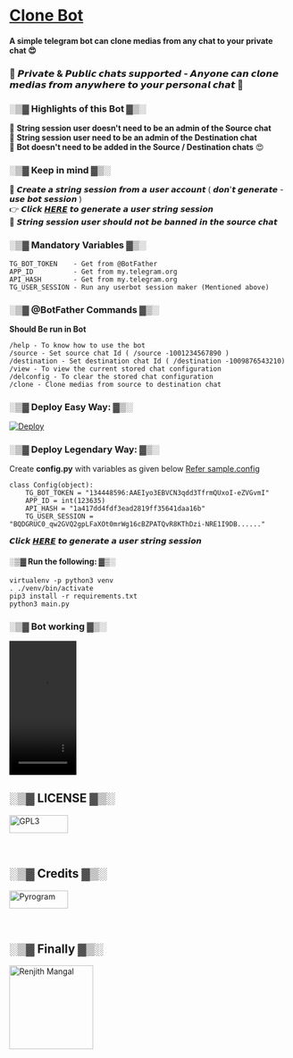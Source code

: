 # [Clone Bot](https://github.com/m4mallu/clonebot)

#### A simple telegram bot can clone medias from any chat to your private chat 😍 <br>

### 🤘 𝙋𝙧𝙞𝙫𝙖𝙩𝙚 & 𝙋𝙪𝙗𝙡𝙞𝙘 𝙘𝙝𝙖𝙩𝙨 𝙨𝙪𝙥𝙥𝙤𝙧𝙩𝙚𝙙 - 𝘼𝙣𝙮𝙤𝙣𝙚 𝙘𝙖𝙣 𝙘𝙡𝙤𝙣𝙚 𝙢𝙚𝙙𝙞𝙖𝙨 𝙛𝙧𝙤𝙢 𝙖𝙣𝙮𝙬𝙝𝙚𝙧𝙚 𝙩𝙤 𝙮𝙤𝙪𝙧 𝙥𝙚𝙧𝙨𝙤𝙣𝙖𝙡 𝙘𝙝𝙖𝙩 🤘

### ░▒▓ Highlights of this Bot ▓▒░
💢 **String session user doesn't need to be an admin of the Source chat**<br>
💢 **String session user need to be an admin of the Destination chat**<br>
💢 **Bot doesn't need to be added in the Source / Destination chats** 😍

### ░▒▓ Keep in mind ▓▒░
🚫 𝘾𝙧𝙚𝙖𝙩𝙚 𝙖 𝙨𝙩𝙧𝙞𝙣𝙜 𝙨𝙚𝙨𝙨𝙞𝙤𝙣 𝙛𝙧𝙤𝙢 𝙖 𝙪𝙨𝙚𝙧 𝙖𝙘𝙘𝙤𝙪𝙣𝙩 ( 𝙙𝙤𝙣'𝙩 𝙜𝙚𝙣𝙚𝙧𝙖𝙩𝙚 - 𝙪𝙨𝙚 𝙗𝙤𝙩 𝙨𝙚𝙨𝙨𝙞𝙤𝙣 ) <br>
👉 𝘾𝙡𝙞𝙘𝙠 [𝙃𝙀𝙍𝙀](https://repl.it/@ayrahikari/pyrogram-session-maker) 𝙩𝙤 𝙜𝙚𝙣𝙚𝙧𝙖𝙩𝙚 𝙖 𝙪𝙨𝙚𝙧 𝙨𝙩𝙧𝙞𝙣𝙜 𝙨𝙚𝙨𝙨𝙞𝙤𝙣 <br>
🚫 𝙎𝙩𝙧𝙞𝙣𝙜 𝙨𝙚𝙨𝙨𝙞𝙤𝙣 𝙪𝙨𝙚𝙧 𝙨𝙝𝙤𝙪𝙡𝙙 𝙣𝙤𝙩 𝙗𝙚 𝙗𝙖𝙣𝙣𝙚𝙙 𝙞𝙣 𝙩𝙝𝙚 𝙨𝙤𝙪𝙧𝙘𝙚 𝙘𝙝𝙖𝙩

### ░▒▓ Mandatory Variables  ▓▒░
```
TG_BOT_TOKEN    - Get from @BotFather
APP_ID          - Get from my.telegram.org
API_HASH        - Get from my.telegram.org
TG_USER_SESSION - Run any userbot session maker (Mentioned above)
```

### ░▒▓ @BotFather Commands ▓▒░
**Should Be run in Bot**

```
/help - To know how to use the bot
/source - Set source chat Id ( /source -1001234567890 )
/destination - Set destination chat Id ( /destination -1009876543210)
/view - To view the current stored chat configuration
/delconfig - To clear the stored chat configuration
/clone - Clone medias from source to destination chat

```
### ░▒▓ Deploy Easy Way: ▓▒░

[![Deploy](https://www.herokucdn.com/deploy/button.svg)](https://heroku.com/deploy?template=https://github.com/m4mallu/clonebot)

### ░▒▓ Deploy Legendary Way: ▓▒░

Create **config.py** with variables as given below [Refer sample.config](https://github.com/m4mallu/clonebot/blob/master/sample_config.py)

```
class Config(object):
    TG_BOT_TOKEN = "134448596:AAEIyo3EBVCN3qdd3TfrmQUxoI-eZVGvmI"
    APP_ID = int(123635)
    API_HASH = "1a417dd4fdf3ead2819ff35641daa16b"
    TG_USER_SESSION = "BQDGRUC0_qw2GVQ2gpLFaXOt0mrWg16cBZPATQvR8KThDzi-NRE1I9DB......"
```
𝘾𝙡𝙞𝙘𝙠 [𝙃𝙀𝙍𝙀](https://repl.it/@ayrahikari/pyrogram-session-maker) 𝙩𝙤 𝙜𝙚𝙣𝙚𝙧𝙖𝙩𝙚 𝙖 𝙪𝙨𝙚𝙧 𝙨𝙩𝙧𝙞𝙣𝙜 𝙨𝙚𝙨𝙨𝙞𝙤𝙣 <br>

#### ░▒▓ Run the following: ▓▒░

```
virtualenv -p python3 venv
. ./venv/bin/activate
pip3 install -r requirements.txt
python3 main.py
```

### ░▒▓ Bot working ▓▒░

<video width="120" height="240" controls autoplay>
  <source src="https://telegra.ph/file/3f3e9045efbafbbff1bbc.mp4" type="video/mp4">
</video>

## ░▒▓ LICENSE ▓▒░
<p align="left">
  <a href="https://choosealicense.com/licenses/gpl-3.0">
    <img alt="GPL3" src ="https://e-tinet.com/wp-content/uploads/2017/02/logo-gnu-linux-GPL-2.png" width="104.75" height="32"/>
  </a>
</p>
<br>

## ░▒▓ Credits ▓▒░
<p align="left">
  <a href="https://github.com/pyrogram/pyrogram">
    <img alt="Pyrogram" src ="https://docs.pyrogram.org/_static/pyrogram.png" width="104.75" height="32"/>
  </a>
</p>
<br>

## ░▒▓ Finally ▓▒░
<p align="left">
  <a href="https://t.me/space4renjith">
    <img alt="Renjith Mangal" src ="https://telegra.ph/file/1001b7b08b0e9c266f780.png" width="150" />
  </a>
</p>
